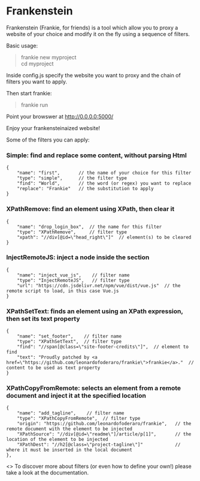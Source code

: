 # Frankenstein
Frankenstein (Frankie, for friends) is a tool which allow you to proxy a website of your choice and modify it on the fly using a sequence of filters. 

Basic usage:

> frankie new myproject  
> cd myproject

Inside config.js specify the website you want to proxy and the chain of filters you want to apply.  

Then start frankie:

> frankie run

Point your browswer at http://0.0.0.0:5000/  

Enjoy your frankensteinaized website!

Some of the filters you can apply:

### Simple: find and replace some content, without parsing Html
```
{  
    "name": "first",       // the name of your choice for this filter  
    "type": "simple",      // the filter type  
    "find": "World",       // the word (or regex) you want to replace  
    "replace": "Frankie"   // the substitution to apply 
}  
```  

### XPathRemove: find an element using XPath, then clear it
```  
{
    "name": "drop_login_box",  // the name for this filter
    "type": "XPathRemove",     // filter type
    "xpath": "//div[@id=\"head_right\"]"  // element(s) to be cleared
}
```  

### InjectRemoteJS: inject a <script src="..."></script> node inside the <head></head> section
```
{
    "name": "inject_vue_js",    // filter name
    "type": "InjectRemoteJS",   // filter type
    "url": "https://cdn.jsdelivr.net/npm/vue/dist/vue.js"  // the remote script to load, in this case Vue.js
}
```

### XPathSetText: finds an element using an XPath expression, then set its text property
```
{
    "name": "set_footer",    // filter name
    "type": "XPathSetText",  // filter type
    "find": "//span[@class=\"site-footer-credits\"]",  // element to find
    "text": "Proudly patched by <a href=\"https://github.com/leonardofoderaro/frankie\">frankie</a>."  // content to be used as text property
}
```


### XPathCopyFromRemote: selects an element from a remote document and inject it at the specified location
```
{
    "name": "add_tagline",    // filter name
    "type": "XPathCopyFromRemote",  // filter type
    "origin": "https://github.com/leonardofoderaro/frankie",   // the remote document with the element to be injected
    "XPathSource": "//div[@id=\"readme\"]/article/p[1]",       // the location of the element to be injected
    "XPathDest": "//h2[@class=\"project-tagline\"]"            // where it must be inserted in the local document
},
```


<> To discover more about filters (or even how to define your own!) please take a look at the documentation.
